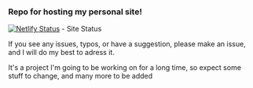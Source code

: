 ### Repo for hosting my personal site!

[![Netlify Status](https://api.netlify.com/api/v1/badges/686750a9-d647-4d64-b54a-0d762c1654f4/deploy-status)](https://app.netlify.com/sites/vitroidfpv/deploys) - Site Status

If you see any issues, typos, or have a suggestion, please make an issue, and I will do my best to adress it. 

It's a project I'm going to be working on for a long time, so expect some stuff to change, and many more to be added

